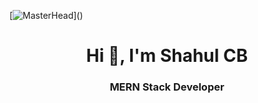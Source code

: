 [![MasterHead]([https://media.licdn.com/dms/image/D5616AQHWqwdYGfdmsg/profile-displaybackgroundimage-shrink_350_1400/0/1689845015000?e=1697068800&v=beta&t=DV9C-mkcUgws14MfnoPqOcIQJSFn1jd7NC1wFVyRoYY](https://veloxsoftech.com/blog/wp-content/uploads/2021/04/Software-developer.jpg))]()
<h1 align="center">Hi 👋, I'm Shahul CB</h1>
<h3 align="center">MERN Stack Developer</h3>
